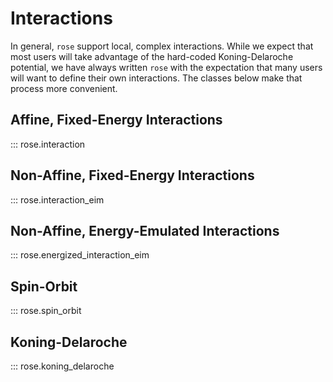 # Interactions

In general, `rose` support local, complex interactions. While we expect that
most users will take advantage of the hard-coded Koning-Delaroche potential, we
have always written `rose` with the expectation that many users will want to
define their own interactions. The classes below make that process more
convenient.

## Affine, Fixed-Energy Interactions

::: rose.interaction

## Non-Affine, Fixed-Energy Interactions

::: rose.interaction_eim

## Non-Affine, Energy-Emulated Interactions

::: rose.energized_interaction_eim

## Spin-Orbit

::: rose.spin_orbit

## Koning-Delaroche

::: rose.koning_delaroche
